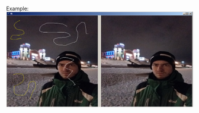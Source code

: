 Example:
![alt tag](https://raw.githubusercontent.com/fedotov2a/TSU/master/Processing%20Image/Retouch/Screenshot_18.png)
